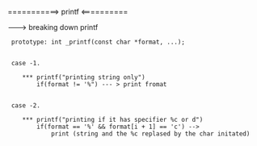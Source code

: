 ===========>          printf          <==========

---> breaking down printf

     prototype: int _printf(const char *format, ...);


     case -1.
       
        *** printf("printing string only")
            if(format != '%") --- > print fromat

    
     case -2.
        
        *** printf("printing if it has specifier %c or d")
            if(format == '%' && format[i + 1] == 'c') --> 
                print (string and the %c replased by the char initated)               

